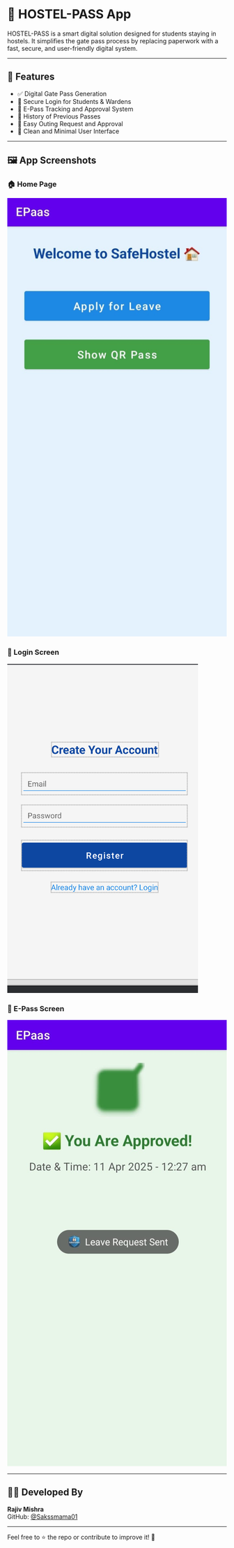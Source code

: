 # 🏨 HOSTEL-PASS App

HOSTEL-PASS is a smart digital solution designed for students staying in hostels. It simplifies the gate pass process by replacing paperwork with a fast, secure, and user-friendly digital system.

---

## 🚀 Features

- ✅ Digital Gate Pass Generation
- 🔐 Secure Login for Students & Wardens
- 🧾 E-Pass Tracking and Approval System
- 📅 History of Previous Passes
- 🏃 Easy Outing Request and Approval
- 📱 Clean and Minimal User Interface

---

## 🖼️ App Screenshots

### 🏠 Home Page  
![Home Page](https://github.com/Sakssmama01/HOSTEL-PASS/blob/main/WhatsApp%20Image%202025-04-11%20at%2015.53.41.jpeg?raw=true)

### 🔐 Login Screen  
![Login Screen](https://github.com/Sakssmama01/HOSTEL-PASS/blob/main/Screenshot%202025-04-11%20161117.png?raw=true)

### 📄 E-Pass Screen  
![E-Pass Screen](https://github.com/Sakssmama01/HOSTEL-PASS/blob/main/WhatsApp%20Image%202025-04-11%20at%2015.53.42%20(3).jpeg?raw=true)

---

## 👨‍💻 Developed By

**Rajiv Mishra**  
GitHub: [@Sakssmama01](https://github.com/Sakssmama01)

---

Feel free to ⭐ the repo or contribute to improve it! 🚀
